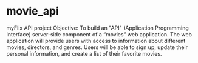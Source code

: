 # movie_api
 myFlix API project
 Objective:
 To  build  an "API" (Application Programming Interface)  server-side  component  of  a  “movies”  web  application. 
 The  web application  will  provide  users  with  access  to  information  about  different  
 movies,   directors,   and  genres.  Users  will  be  able  to  sign  up,   update  their  
 personal  information,   and  create  a  list  of  their  favorite  movies.

